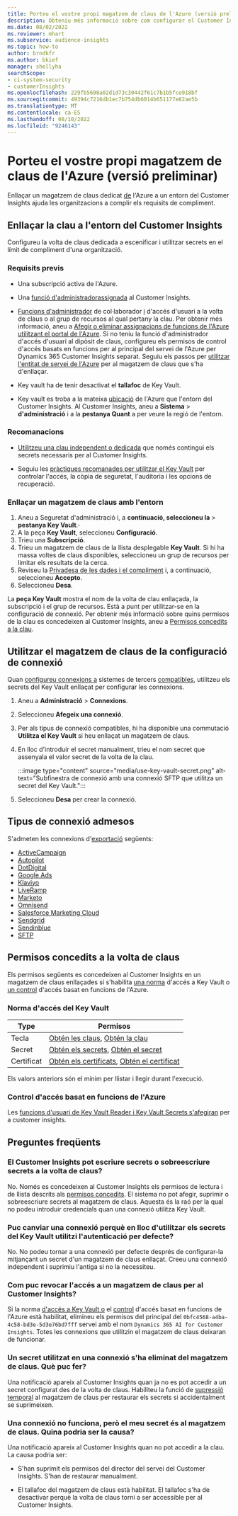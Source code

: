 ```yaml
---
title: Porteu el vostre propi magatzem de claus de l'Azure (versió preliminar)
description: Obteniu més informació sobre com configurar el Customer Insights per utilitzar el vostre propi magatzem de claus de l'Azure per gestionar secrets.
ms.date: 08/02/2022
ms.reviewer: mhart
ms.subservice: audience-insights
ms.topic: how-to
author: brndkfr
ms.author: bkief
manager: shellyha
searchScope:
- ci-system-security
- customerInsights
ms.openlocfilehash: 229fb5698a02d1d73c30442f61c7b1b5fce918bf
ms.sourcegitcommit: 49394c7216db1ec7b754db6014b651177e82ae5b
ms.translationtype: MT
ms.contentlocale: ca-ES
ms.lasthandoff: 08/10/2022
ms.locfileid: "9246143"
---
```

# <a name="bring-your-own-azure-key-vault-preview"></a>Porteu el vostre propi magatzem de claus de l'Azure (versió preliminar)

Enllaçar un magatzem de claus dedicat [de](/azure/key-vault/general/basic-concepts) l'Azure a un entorn del Customer Insights ajuda les organitzacions a complir els requisits de compliment.

## <a name="link-the-key-vault-to-the-customer-insights-environment"></a>Enllaçar la clau a l'entorn del Customer Insights

Configureu la volta de claus dedicada a escenificar i utilitzar secrets en el límit de compliment d'una organització.

### <a name="prerequisites"></a>Requisits previs

- Una subscripció activa de l'Azure.

- Una [funció d'administrador](permissions.md#admin)[assignada](permissions.md#add-users) al Customer Insights.

- [Funcions d'administrador](/azure/role-based-access-control/built-in-roles#contributor) de col·laborador [i](/azure/role-based-access-control/built-in-roles#user-access-administrator) d'accés d'usuari a la volta de claus o al grup de recursos al qual pertany la clau. Per obtenir més informació, aneu a [Afegir o eliminar assignacions de funcions de l'Azure utilitzant el portal de l'Azure](/azure/role-based-access-control/role-assignments-portal). Si no teniu la funció d'administrador d'accés d'usuari al dipòsit de claus, configureu els permisos de control d'accés basats en funcions per al principal del servei de l'Azure per Dynamics 365 Customer Insights separat. Seguiu els passos per [utilitzar l'entitat de servei de l'Azure](connect-service-principal.md) per al magatzem de claus que s'ha d'enllaçar.

- Key vault ha de tenir desactivat el **tallafoc** de Key Vault.

- Key vault es troba a la mateixa [ubicació](https://azure.microsoft.com/global-infrastructure/geographies/#overview) de l'Azure que l'entorn del Customer Insights. Al Customer Insights, aneu a **Sistema** > **d'administració** i a la **pestanya Quant** a per veure la regió de l'entorn.

### <a name="recommendations"></a>Recomanacions

- [Utilitzeu una clau independent o dedicada](/azure/key-vault/general/best-practices#why-we-recommend-separate-key-vaults) que només contingui els secrets necessaris per al Customer Insights.

- Seguiu les [pràctiques recomanades per utilitzar el Key Vault](/azure/key-vault/general/best-practices#turn-on-logging) per controlar l'accés, la còpia de seguretat, l'auditoria i les opcions de recuperació.

### <a name="link-a-key-vault-to-the-environment"></a>Enllaçar un magatzem de claus amb l'entorn

1. Aneu a Seguretat d'administració i, a **continuació, seleccioneu la** > **pestanya Key Vault**.**·**
1. A la peça **Key Vault**, seleccioneu **Configuració**.
1. Trieu una **Subscripció**.
1. Trieu un magatzem de claus de la llista desplegable **Key Vault**. Si hi ha massa voltes de claus disponibles, seleccioneu un grup de recursos per limitar els resultats de la cerca.
1. Reviseu la [Privadesa de les dades i el compliment](connections.md#data-privacy-and-compliance) i, a continuació, seleccioneu **Accepto**.
1. Seleccioneu **Desa**.

La **peça Key Vault** mostra el nom de la volta de clau enllaçada, la subscripció i el grup de recursos. Està a punt per utilitzar-se en la configuració de connexió.
Per obtenir més informació sobre quins permisos de la clau es concedeixen al Customer Insights, aneu a [Permisos concedits a la clau](#permissions-granted-on-the-key-vault).

## <a name="use-the-key-vault-in-the-connection-setup"></a>Utilitzar el magatzem de claus de la configuració de connexió

Quan [configureu connexions a](connections.md) sistemes de tercers [compatibles](#supported-connection-types), utilitzeu els secrets del Key Vault enllaçat per configurar les connexions.

1. Aneu a **Administració** > **Connexions**.
1. Seleccioneu **Afegeix una connexió**.
1. Per als tipus de connexió compatibles, hi ha disponible una commutació **Utilitza el Key Vault** si heu enllaçat un magatzem de claus.
1. En lloc d'introduir el secret manualment, trieu el nom secret que assenyala el valor secret de la volta de la clau.

   :::image type="content" source="media/use-key-vault-secret.png" alt-text="Subfinestra de connexió amb una connexió SFTP que utilitza un secret del Key Vault.":::

1. Seleccioneu **Desa** per crear la connexió.

## <a name="supported-connection-types"></a>Tipus de connexió admesos

S'admeten les connexions d'[exportació](export-destinations.md) següents:

* [ActiveCampaign](export-active-campaign.md)
* [Autopilot](export-autopilot.md)
* [DotDigital](export-dotdigital.md)
* [Google Ads](export-google-ads.md)
* [Klaviyo](export-klaviyo.md)
* [LiveRamp](export-liveramp.md)
* [Marketo](export-marketo.md)
* [Omnisend](export-omnisend.md)
* [Salesforce Marketing Cloud](export-salesforce.md)
* [Sendgrid](export-sendgrid.md)
* [Sendinblue](export-sendinblue.md)
* [SFTP](export-sftp.md)

## <a name="permissions-granted-on-the-key-vault"></a>Permisos concedits a la volta de claus

Els permisos següents es concedeixen al Customer Insights en un magatzem de claus enllaçades si s'habilita [una norma](/azure/key-vault/general/assign-access-policy?tabs=azure-portal) d'accés a Key Vault o [un control](/azure/key-vault/general/rbac-guide?tabs=azure-cli) d'accés basat en funcions de l'Azure.

### <a name="key-vault-access-policy"></a>Norma d'accés del Key Vault

| Type        | Permisos          |
| ----------- | -------------------- |
| Tecla         | [Obtén les claus](/rest/api/keyvault/keys/get-keys/get-keys), [Obtén la clau](/rest/api/keyvault/keys/get-key/get-key)                                 |
| Secret      | [Obtén els secrets](/rest/api/keyvault/secrets/get-secrets/get-secrets), [Obtén el secret](/rest/api/keyvault/secrets/get-secret/get-secret)                     |
| Certificat | [Obtén els certificats](/rest/api/keyvault/certificates/get-certificates/get-certificates), [Obtén el certificat](/rest/api/keyvault/certificates/get-certificate/get-certificate) |

Els valors anteriors són el mínim per llistar i llegir durant l'execució.

### <a name="azure-role-based-access-control"></a>Control d'accés basat en funcions de l'Azure

Les [funcions d'usuari de Key Vault Reader i Key Vault Secrets s'afegiran](/azure/key-vault/general/rbac-guide?tabs=azure-cli) per a customer insights.

## <a name="frequently-asked-questions"></a>Preguntes freqüents

### <a name="can-customer-insights-write-secrets-or-overwrite-secrets-into-the-key-vault"></a>El Customer Insights pot escriure secrets o sobreescriure secrets a la volta de claus?

No. Només es concedeixen al Customer Insights els permisos de lectura i de llista descrits als [permisos concedits](#permissions-granted-on-the-key-vault). El sistema no pot afegir, suprimir o sobreescriure secrets al magatzem de claus. Aquesta és la raó per la qual no podeu introduir credencials quan una connexió utilitza Key Vault.

### <a name="can-i-change-a-connection-from-using-key-vault-secrets-to-default-authentication"></a>Puc canviar una connexió perquè en lloc d'utilitzar els secrets del Key Vault utilitzi l'autenticació per defecte?

No. No podeu tornar a una connexió per defecte després de configurar-la mitjançant un secret d'un magatzem de claus enllaçat. Creeu una connexió independent i suprimiu l'antiga si no la necessiteu.

### <a name="how-can-i-revoke-access-to-a-key-vault-for-customer-insights"></a>Com puc revocar l'accés a un magatzem de claus per al Customer Insights?

Si la norma [d'accés a Key Vault o](/azure/key-vault/general/assign-access-policy?tabs=azure-portal) el [control](/azure/key-vault/general/rbac-guide?tabs=azure-cli) d'accés basat en funcions de l'Azure està habilitat, elimineu els permisos del principal del `0bfc4568-a4ba-4c58-bd3e-5d3e76bd7fff` servei amb el nom `Dynamics 365 AI for Customer Insights`. Totes les connexions que utilitzin el magatzem de claus deixaran de funcionar.

### <a name="a-secret-thats-used-in-a-connection-got-removed-from-the-key-vault-what-can-i-do"></a>Un secret utilitzat en una connexió s'ha eliminat del magatzem de claus. Què puc fer?

Una notificació apareix al Customer Insights quan ja no es pot accedir a un secret configurat des de la volta de claus. Habiliteu la funció de [supressió temporal](/azure/key-vault/general/soft-delete-overview) al magatzem de claus per restaurar els secrets si accidentalment se suprimeixen.

### <a name="a-connection-doesnt-work-but-my-secret-is-in-the-key-vault-what-might-be-the-cause"></a>Una connexió no funciona, però el meu secret és al magatzem de claus. Quina podria ser la causa?

Una notificació apareix al Customer Insights quan no pot accedir a la clau. La causa podria ser:

- S'han suprimit els permisos del director del servei del Customer Insights. S'han de restaurar manualment.

- El tallafoc del magatzem de claus està habilitat. El tallafoc s'ha de desactivar perquè la volta de claus torni a ser accessible per al Customer Insights.
